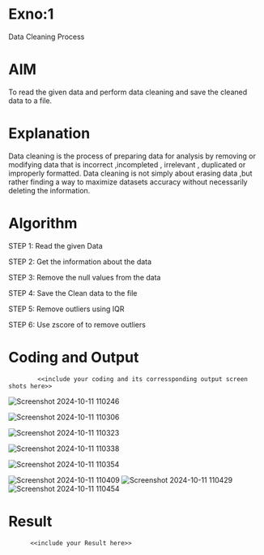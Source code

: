 # Exno:1
Data Cleaning Process

# AIM
To read the given data and perform data cleaning and save the cleaned data to a file.

# Explanation
Data cleaning is the process of preparing data for analysis by removing or modifying data that is incorrect ,incompleted , irrelevant , duplicated or improperly formatted. Data cleaning is not simply about erasing data ,but rather finding a way to maximize datasets accuracy without necessarily deleting the information.

# Algorithm
STEP 1: Read the given Data

STEP 2: Get the information about the data

STEP 3: Remove the null values from the data

STEP 4: Save the Clean data to the file

STEP 5: Remove outliers using IQR

STEP 6: Use zscore of to remove outliers

# Coding and Output
            <<include your coding and its corressponding output screen shots here>>



![Screenshot 2024-10-11 110246](https://github.com/user-attachments/assets/c5d9dbec-eaac-4d0c-a363-a2efdaf98e67)

![Screenshot 2024-10-11 110306](https://github.com/user-attachments/assets/34e4774f-c2bd-4069-b118-79d26b26a92d)

![Screenshot 2024-10-11 110323](https://github.com/user-attachments/assets/264bf08c-cb5a-4924-a2dd-172a8c916e57)

![Screenshot 2024-10-11 110338](https://github.com/user-attachments/assets/da43f7ff-e84c-46dd-9e99-a310b201c298)

![Screenshot 2024-10-11 110354](https://github.com/user-attachments/assets/f5120360-4d14-428d-91fc-35c4b7ecc57f)

![Screenshot 2024-10-11 110409](https://github.com/user-attachments/assets/8a66a2e0-33b4-4128-bcc8-e254aee5b66c)
![Screenshot 2024-10-11 110429](https://github.com/user-attachments/assets/9e207ec4-1851-4836-9667-9fbe8a1e8ee7)
![Screenshot 2024-10-11 110454](https://github.com/user-attachments/assets/64363a20-ea31-4fce-8599-590a780a6e1b)

# Result
          <<include your Result here>>
